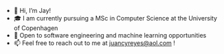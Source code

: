 - 👋 Hi, I’m Jay!
- 🎓 I am currently pursuing a MSc in Computer Science at the University of Copenhagen
- 👀 Open to software engineering and machine learning opportunities
- 📫 Feel free to reach out to me at juancyreyes@aol.com !
